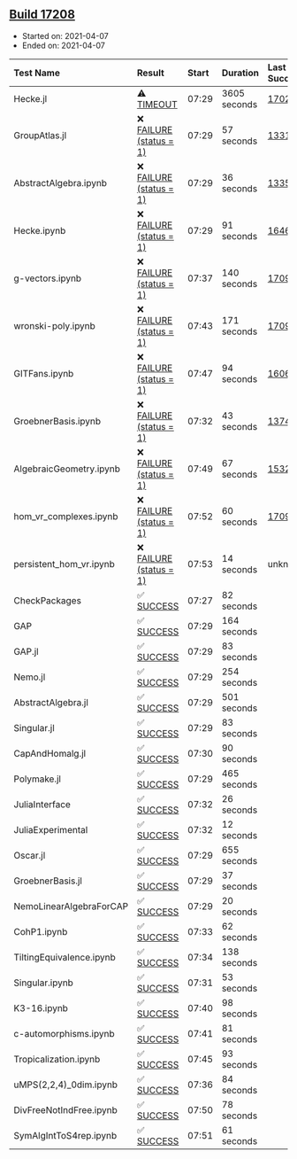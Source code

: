 ## [Build 17208](https://oscarci.mathematik.uni-kl.de/job/oscar/17208/)

* Started on: 2021-04-07
* Ended on: 2021-04-07

| Test Name    | Result | Start | Duration | Last Success | First Failure |
|:-------------|:-------|:------|:---------|:-------------|:--------------|
| Hecke.jl | ⚠ [TIMEOUT](https://oscarci.mathematik.uni-kl.de/job/oscar/17208/artifact/logs/build-17208/Hecke.jl.log) | 07:29 | 3605 seconds | [17022](https://oscarci.mathematik.uni-kl.de/job/oscar/17022/) | [17023](https://oscarci.mathematik.uni-kl.de/job/oscar/17023/) |
| GroupAtlas.jl | ❌ [FAILURE (status = 1)](https://oscarci.mathematik.uni-kl.de/job/oscar/17208/artifact/logs/build-17208/GroupAtlas.jl.log) | 07:29 | 57 seconds | [13311](https://oscarci.mathematik.uni-kl.de/job/oscar/13311/) | [13312](https://oscarci.mathematik.uni-kl.de/job/oscar/13312/) |
| AbstractAlgebra.ipynb | ❌ [FAILURE (status = 1)](https://oscarci.mathematik.uni-kl.de/job/oscar/17208/artifact/logs/build-17208/AbstractAlgebra.ipynb.log) | 07:29 | 36 seconds | [13355](https://oscarci.mathematik.uni-kl.de/job/oscar/13355/) | [13356](https://oscarci.mathematik.uni-kl.de/job/oscar/13356/) |
| Hecke.ipynb | ❌ [FAILURE (status = 1)](https://oscarci.mathematik.uni-kl.de/job/oscar/17208/artifact/logs/build-17208/Hecke.ipynb.log) | 07:29 | 91 seconds | [16463](https://oscarci.mathematik.uni-kl.de/job/oscar/16463/) | [16464](https://oscarci.mathematik.uni-kl.de/job/oscar/16464/) |
| g-vectors.ipynb | ❌ [FAILURE (status = 1)](https://oscarci.mathematik.uni-kl.de/job/oscar/17208/artifact/logs/build-17208/g-vectors.ipynb.log) | 07:37 | 140 seconds | [17099](https://oscarci.mathematik.uni-kl.de/job/oscar/17099/) | [17100](https://oscarci.mathematik.uni-kl.de/job/oscar/17100/) |
| wronski-poly.ipynb | ❌ [FAILURE (status = 1)](https://oscarci.mathematik.uni-kl.de/job/oscar/17208/artifact/logs/build-17208/wronski-poly.ipynb.log) | 07:43 | 171 seconds | [17098](https://oscarci.mathematik.uni-kl.de/job/oscar/17098/) | [17099](https://oscarci.mathematik.uni-kl.de/job/oscar/17099/) |
| GITFans.ipynb | ❌ [FAILURE (status = 1)](https://oscarci.mathematik.uni-kl.de/job/oscar/17208/artifact/logs/build-17208/GITFans.ipynb.log) | 07:47 | 94 seconds | [16068](https://oscarci.mathematik.uni-kl.de/job/oscar/16068/) | [16069](https://oscarci.mathematik.uni-kl.de/job/oscar/16069/) |
| GroebnerBasis.ipynb | ❌ [FAILURE (status = 1)](https://oscarci.mathematik.uni-kl.de/job/oscar/17208/artifact/logs/build-17208/GroebnerBasis.ipynb.log) | 07:32 | 43 seconds | [13748](https://oscarci.mathematik.uni-kl.de/job/oscar/13748/) | [13749](https://oscarci.mathematik.uni-kl.de/job/oscar/13749/) |
| AlgebraicGeometry.ipynb | ❌ [FAILURE (status = 1)](https://oscarci.mathematik.uni-kl.de/job/oscar/17208/artifact/logs/build-17208/AlgebraicGeometry.ipynb.log) | 07:49 | 67 seconds | [15322](https://oscarci.mathematik.uni-kl.de/job/oscar/15322/) | [15323](https://oscarci.mathematik.uni-kl.de/job/oscar/15323/) |
| hom_vr_complexes.ipynb | ❌ [FAILURE (status = 1)](https://oscarci.mathematik.uni-kl.de/job/oscar/17208/artifact/logs/build-17208/hom_vr_complexes.ipynb.log) | 07:52 | 60 seconds | [17099](https://oscarci.mathematik.uni-kl.de/job/oscar/17099/) | [17100](https://oscarci.mathematik.uni-kl.de/job/oscar/17100/) |
| persistent_hom_vr.ipynb | ❌ [FAILURE (status = 1)](https://oscarci.mathematik.uni-kl.de/job/oscar/17208/artifact/logs/build-17208/persistent_hom_vr.ipynb.log) | 07:53 | 14 seconds | unknown | unknown |
| CheckPackages | ✅ [SUCCESS](https://oscarci.mathematik.uni-kl.de/job/oscar/17208/artifact/logs/build-17208/CheckPackages.log) | 07:27 | 82 seconds |  |  |
| GAP | ✅ [SUCCESS](https://oscarci.mathematik.uni-kl.de/job/oscar/17208/artifact/logs/build-17208/GAP.log) | 07:29 | 164 seconds |  |  |
| GAP.jl | ✅ [SUCCESS](https://oscarci.mathematik.uni-kl.de/job/oscar/17208/artifact/logs/build-17208/GAP.jl.log) | 07:29 | 83 seconds |  |  |
| Nemo.jl | ✅ [SUCCESS](https://oscarci.mathematik.uni-kl.de/job/oscar/17208/artifact/logs/build-17208/Nemo.jl.log) | 07:29 | 254 seconds |  |  |
| AbstractAlgebra.jl | ✅ [SUCCESS](https://oscarci.mathematik.uni-kl.de/job/oscar/17208/artifact/logs/build-17208/AbstractAlgebra.jl.log) | 07:29 | 501 seconds |  |  |
| Singular.jl | ✅ [SUCCESS](https://oscarci.mathematik.uni-kl.de/job/oscar/17208/artifact/logs/build-17208/Singular.jl.log) | 07:29 | 83 seconds |  |  |
| CapAndHomalg.jl | ✅ [SUCCESS](https://oscarci.mathematik.uni-kl.de/job/oscar/17208/artifact/logs/build-17208/CapAndHomalg.jl.log) | 07:30 | 90 seconds |  |  |
| Polymake.jl | ✅ [SUCCESS](https://oscarci.mathematik.uni-kl.de/job/oscar/17208/artifact/logs/build-17208/Polymake.jl.log) | 07:29 | 465 seconds |  |  |
| JuliaInterface | ✅ [SUCCESS](https://oscarci.mathematik.uni-kl.de/job/oscar/17208/artifact/logs/build-17208/JuliaInterface.log) | 07:32 | 26 seconds |  |  |
| JuliaExperimental | ✅ [SUCCESS](https://oscarci.mathematik.uni-kl.de/job/oscar/17208/artifact/logs/build-17208/JuliaExperimental.log) | 07:32 | 12 seconds |  |  |
| Oscar.jl | ✅ [SUCCESS](https://oscarci.mathematik.uni-kl.de/job/oscar/17208/artifact/logs/build-17208/Oscar.jl.log) | 07:29 | 655 seconds |  |  |
| GroebnerBasis.jl | ✅ [SUCCESS](https://oscarci.mathematik.uni-kl.de/job/oscar/17208/artifact/logs/build-17208/GroebnerBasis.jl.log) | 07:29 | 37 seconds |  |  |
| NemoLinearAlgebraForCAP | ✅ [SUCCESS](https://oscarci.mathematik.uni-kl.de/job/oscar/17208/artifact/logs/build-17208/NemoLinearAlgebraForCAP.log) | 07:29 | 20 seconds |  |  |
| CohP1.ipynb | ✅ [SUCCESS](https://oscarci.mathematik.uni-kl.de/job/oscar/17208/artifact/logs/build-17208/CohP1.ipynb.log) | 07:33 | 62 seconds |  |  |
| TiltingEquivalence.ipynb | ✅ [SUCCESS](https://oscarci.mathematik.uni-kl.de/job/oscar/17208/artifact/logs/build-17208/TiltingEquivalence.ipynb.log) | 07:34 | 138 seconds |  |  |
| Singular.ipynb | ✅ [SUCCESS](https://oscarci.mathematik.uni-kl.de/job/oscar/17208/artifact/logs/build-17208/Singular.ipynb.log) | 07:31 | 53 seconds |  |  |
| K3-16.ipynb | ✅ [SUCCESS](https://oscarci.mathematik.uni-kl.de/job/oscar/17208/artifact/logs/build-17208/K3-16.ipynb.log) | 07:40 | 98 seconds |  |  |
| c-automorphisms.ipynb | ✅ [SUCCESS](https://oscarci.mathematik.uni-kl.de/job/oscar/17208/artifact/logs/build-17208/c-automorphisms.ipynb.log) | 07:41 | 81 seconds |  |  |
| Tropicalization.ipynb | ✅ [SUCCESS](https://oscarci.mathematik.uni-kl.de/job/oscar/17208/artifact/logs/build-17208/Tropicalization.ipynb.log) | 07:45 | 93 seconds |  |  |
| uMPS(2,2,4)_0dim.ipynb | ✅ [SUCCESS](https://oscarci.mathematik.uni-kl.de/job/oscar/17208/artifact/logs/build-17208/uMPS-2-2-4-_0dim.ipynb.log) | 07:36 | 84 seconds |  |  |
| DivFreeNotIndFree.ipynb | ✅ [SUCCESS](https://oscarci.mathematik.uni-kl.de/job/oscar/17208/artifact/logs/build-17208/DivFreeNotIndFree.ipynb.log) | 07:50 | 78 seconds |  |  |
| SymAlgIntToS4rep.ipynb | ✅ [SUCCESS](https://oscarci.mathematik.uni-kl.de/job/oscar/17208/artifact/logs/build-17208/SymAlgIntToS4rep.ipynb.log) | 07:51 | 61 seconds |  |  |

